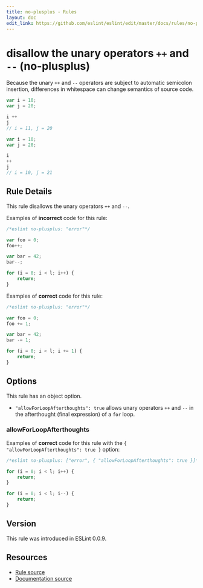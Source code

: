 ```yaml
---
title: no-plusplus - Rules
layout: doc
edit_link: https://github.com/eslint/eslint/edit/master/docs/rules/no-plusplus.md
---
```

<!-- Note: No pull requests accepted for this file. See README.md in the root directory for details. -->

# disallow the unary operators `++` and `--` (no-plusplus)

Because the unary `++` and `--` operators are subject to automatic semicolon insertion, differences in whitespace can change semantics of source code.

```js
var i = 10;
var j = 20;

i ++
j
// i = 11, j = 20
```

```js
var i = 10;
var j = 20;

i
++
j
// i = 10, j = 21
```

## Rule Details

This rule disallows the unary operators `++` and `--`.

Examples of **incorrect** code for this rule:

```js
/*eslint no-plusplus: "error"*/

var foo = 0;
foo++;

var bar = 42;
bar--;

for (i = 0; i < l; i++) {
    return;
}
```

Examples of **correct** code for this rule:

```js
/*eslint no-plusplus: "error"*/

var foo = 0;
foo += 1;

var bar = 42;
bar -= 1;

for (i = 0; i < l; i += 1) {
    return;
}
```

## Options

This rule has an object option.

* `"allowForLoopAfterthoughts": true` allows unary operators `++` and `--` in the afterthought (final expression) of a `for` loop.

### allowForLoopAfterthoughts

Examples of **correct** code for this rule with the `{ "allowForLoopAfterthoughts": true }` option:

```js
/*eslint no-plusplus: ["error", { "allowForLoopAfterthoughts": true }]*/

for (i = 0; i < l; i++) {
    return;
}

for (i = 0; i < l; i--) {
    return;
}
```

## Version

This rule was introduced in ESLint 0.0.9.

## Resources

* [Rule source](https://github.com/eslint/eslint/tree/master/lib/rules/no-plusplus.js)
* [Documentation source](https://github.com/eslint/eslint/tree/master/docs/rules/no-plusplus.md)
